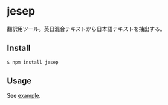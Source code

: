 # jesep

翻訳用ツール。英日混合テキストから日本語テキストを抽出する。

## Install

```
$ npm install jesep
```

## Usage

See [example](https://github.com/FujiHaruka/jesep/tree/master/example).